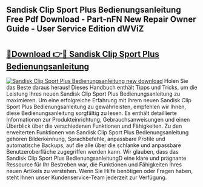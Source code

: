 ## Sandisk Clip Sport Plus Bedienungsanleitung Free Pdf Download - Part-nFN New Repair Owner Guide - User Service Edition dWViZ

# <h2><a href="http://df07mmn.blite.top/?on=Sandisk+Clip+Sport+Plus+Bedienungsanleitung">🔗Download 👉🔴 Sandisk Clip Sport Plus Bedienungsanleitung</a></h2>

[![Sandisk Clip Sport Plus Bedienungsanleitung new download](https://i.imgur.com/lujVjoI.png)](http://df07mmn.blite.top/?on=Sandisk+Clip+Sport+Plus+Bedienungsanleitung)
Holen Sie das Beste daraus heraus! Dieses Handbuch enthält Tipps und Tricks, um die Leistung Ihres neuen Sandisk Clip Sport Plus Bedienungsanleitung zu maximieren. Um eine erfolgreiche Erfahrung mit Ihrem neuen Sandisk Clip Sport Plus Bedienungsanleitung zu gewährleisten, empfehlen wir Ihnen, diese Bedienungsanleitung sorgfältig zu lesen. Es enthält detaillierte Informationen zur Produkteinrichtung, Gebrauchsanweisungen und einen Überblick über die verschiedenen Funktionen und Fähigkeiten. Zu den erweiterten Funktionen von Sandisk Clip Sport Plus Bedienungsanleitung gehören Bilderkennung, Sprachbefehle, anpassbare Profile und automatische Backups, auf die alle über die schlanke und anpassbare Benutzeroberfläche zugegriffen werden kann. Wir glauben, dass das Sandisk Clip Sport Plus BedienungsanleitungD eine klare und prägnante Ressource für Ihr Bestreben war, die Funktionen und Fähigkeiten Ihres neuen Artikels zu verstehen. Wenn Sie Hilfe benötigen oder Fragen haben, steht Ihnen unser Kundenservice-Team jederzeit zur Verfügung.

